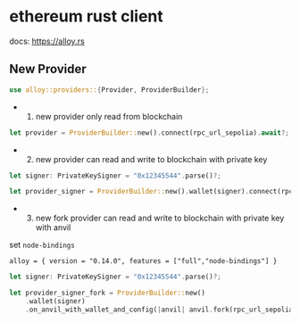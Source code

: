 # ethereum rust client

docs: https://alloy.rs

## New Provider

```rust
use alloy::providers::{Provider, ProviderBuilder};
```

- 1. new provider only read from blockchain

```rust
let provider = ProviderBuilder::new().connect(rpc_url_sepolia).await?;
```

- 2. new provider can read and write to blockchain with private key

```rust
let signer: PrivateKeySigner = "0x12345544".parse()?;

let provider_signer = ProviderBuilder::new().wallet(signer).connect(rpc_url_sepolia).await?;
```

- 3. new fork provider can read and write to blockchain with private key with anvil

set `node-bindings`

```
alloy = { version = "0.14.0", features = ["full","node-bindings"] }
```

```rust
let signer: PrivateKeySigner = "0x12345544".parse()?;

let provider_signer_fork = ProviderBuilder::new()
    .wallet(signer)
    .on_anvil_with_wallet_and_config(|anvil| anvil.fork(rpc_url_sepolia))?;
```
